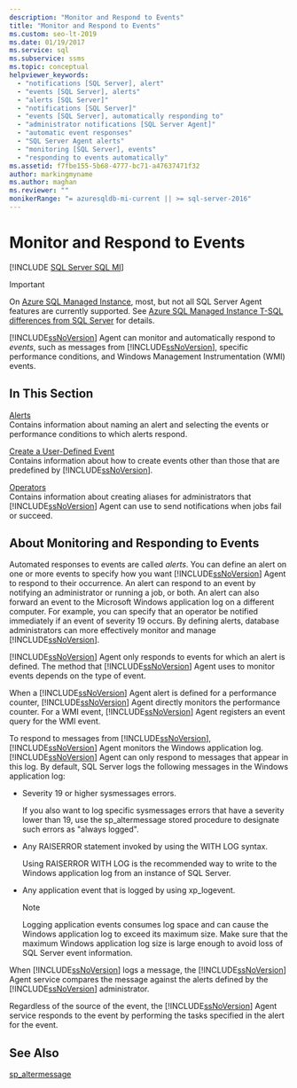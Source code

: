 ```yaml
---
description: "Monitor and Respond to Events"
title: "Monitor and Respond to Events"
ms.custom: seo-lt-2019
ms.date: 01/19/2017
ms.service: sql
ms.subservice: ssms
ms.topic: conceptual
helpviewer_keywords: 
  - "notifications [SQL Server], alert"
  - "events [SQL Server], alerts"
  - "alerts [SQL Server]"
  - "notifications [SQL Server]"
  - "events [SQL Server], automatically responding to"
  - "administrator notifications [SQL Server Agent]"
  - "automatic event responses"
  - "SQL Server Agent alerts"
  - "monitoring [SQL Server], events"
  - "responding to events automatically"
ms.assetid: f7fbe155-5b68-4777-bc71-a47637471f32
author: markingmyname
ms.author: maghan
ms.reviewer: ""
monikerRange: "= azuresqldb-mi-current || >= sql-server-2016"
---
```

# Monitor and Respond to Events
[!INCLUDE [SQL Server SQL MI](../../includes/applies-to-version/sql-asdbmi.md)]

> [!IMPORTANT]  
> On [Azure SQL Managed Instance](/azure/sql-database/sql-database-managed-instance), most, but not all SQL Server Agent features are currently supported. See [Azure SQL Managed Instance T-SQL differences from SQL Server](/azure/sql-database/sql-database-managed-instance-transact-sql-information#sql-server-agent) for details.

[!INCLUDE[ssNoVersion](../../includes/ssnoversion-md.md)] Agent can monitor and automatically respond to *events*, such as messages from [!INCLUDE[ssNoVersion](../../includes/ssnoversion-md.md)], specific performance conditions, and Windows Management Instrumentation (WMI) events.  
  
## In This Section  
[Alerts](../../ssms/agent/alerts.md)  
Contains information about naming an alert and selecting the events or performance conditions to which alerts respond.  
  
[Create a User-Defined Event](../../ssms/agent/create-a-user-defined-event.md)  
Contains information about how to create events other than those that are predefined by [!INCLUDE[ssNoVersion](../../includes/ssnoversion-md.md)].  
  
[Operators](../../ssms/agent/operators.md)  
Contains information about creating aliases for administrators that [!INCLUDE[ssNoVersion](../../includes/ssnoversion-md.md)] Agent can use to send notifications when jobs fail or succeed.  
  
## About Monitoring and Responding to Events  
Automated responses to events are called *alerts*. You can define an alert on one or more events to specify how you want [!INCLUDE[ssNoVersion](../../includes/ssnoversion-md.md)] Agent to respond to their occurrence. An alert can respond to an event by notifying an administrator or running a job, or both. An alert can also forward an event to the Microsoft Windows application log on a different computer. For example, you can specify that an operator be notified immediately if an event of severity 19 occurs. By defining alerts, database administrators can more effectively monitor and manage [!INCLUDE[ssNoVersion](../../includes/ssnoversion-md.md)].  
  
[!INCLUDE[ssNoVersion](../../includes/ssnoversion-md.md)] Agent only responds to events for which an alert is defined. The method that [!INCLUDE[ssNoVersion](../../includes/ssnoversion-md.md)] Agent uses to monitor events depends on the type of event.  
  
When a [!INCLUDE[ssNoVersion](../../includes/ssnoversion-md.md)] Agent alert is defined for a performance counter, [!INCLUDE[ssNoVersion](../../includes/ssnoversion-md.md)] Agent directly monitors the performance counter. For a WMI event, [!INCLUDE[ssNoVersion](../../includes/ssnoversion-md.md)] Agent registers an event query for the WMI event.  
  
To respond to messages from [!INCLUDE[ssNoVersion](../../includes/ssnoversion-md.md)], [!INCLUDE[ssNoVersion](../../includes/ssnoversion-md.md)] Agent monitors the Windows application log. [!INCLUDE[ssNoVersion](../../includes/ssnoversion-md.md)] Agent can only respond to messages that appear in this log. By default, SQL Server logs the following messages in the Windows application log:  
  
-   Severity 19 or higher sysmessages errors.  
  
    If you also want to log specific sysmessages errors that have a severity lower than 19, use the sp_altermessage stored procedure to designate such errors as "always logged".  
  
-   Any RAISERROR statement invoked by using the WITH LOG syntax.  
  
    Using RAISERROR WITH LOG is the recommended way to write to the Windows application log from an instance of SQL Server.  
  
-   Any application event that is logged by using xp_logevent.  
  
    > [!NOTE]  
    > Logging application events consumes log space and can cause the Windows application log to exceed its maximum size. Make sure that the maximum Windows application log size is large enough to avoid loss of SQL Server event information.  
  
When [!INCLUDE[ssNoVersion](../../includes/ssnoversion-md.md)] logs a message, the [!INCLUDE[ssNoVersion](../../includes/ssnoversion-md.md)] Agent service compares the message against the alerts defined by the [!INCLUDE[ssNoVersion](../../includes/ssnoversion-md.md)] administrator.  
  
Regardless of the source of the event, the [!INCLUDE[ssNoVersion](../../includes/ssnoversion-md.md)] Agent service responds to the event by performing the tasks specified in the alert for the event.  
  
## See Also  
[sp_altermessage](../../relational-databases/system-stored-procedures/sp-altermessage-transact-sql.md)  

